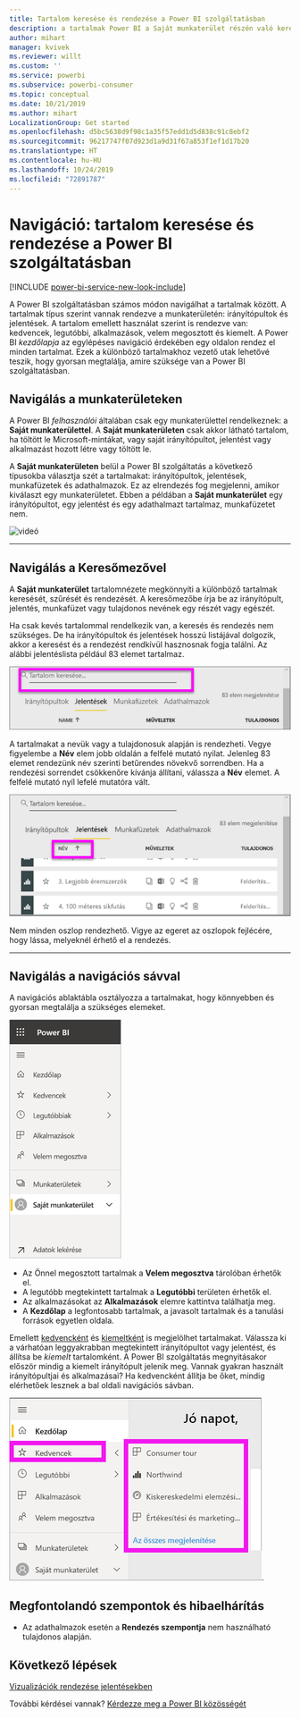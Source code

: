 ```yaml
---
title: Tartalom keresése és rendezése a Power BI szolgáltatásban
description: a tartalmak Power BI a Saját munkaterület részén való keresésével és rendezésével kapcsolatos dokumentáció
author: mihart
manager: kvivek
ms.reviewer: willt
ms.custom: ''
ms.service: powerbi
ms.subservice: powerbi-consumer
ms.topic: conceptual
ms.date: 10/21/2019
ms.author: mihart
LocalizationGroup: Get started
ms.openlocfilehash: d5bc5638d9f98c1a35f57edd1d5d838c91c8ebf2
ms.sourcegitcommit: 96217747f07d923d1a9d31f67a853f1ef1d17b20
ms.translationtype: HT
ms.contentlocale: hu-HU
ms.lasthandoff: 10/24/2019
ms.locfileid: "72891787"
---
```

# <a name="navigation-searching-finding-and-sorting-content-in-power-bi-service"></a>Navigáció: tartalom keresése és rendezése a Power BI szolgáltatásban

[!INCLUDE [power-bi-service-new-look-include](../includes/power-bi-service-new-look-include.md)]

A Power BI szolgáltatásban számos módon navigálhat a tartalmak között. A tartalmak típus szerint vannak rendezve a munkaterületén: irányítópultok és jelentések.  A tartalom emellett használat szerint is rendezve van: kedvencek, legutóbbi, alkalmazások, velem megosztott és kiemelt. A Power BI *kezdőlapja* az egylépéses navigáció érdekében egy oldalon rendez el minden tartalmat. Ezek a különböző tartalmakhoz vezető utak lehetővé teszik, hogy gyorsan megtalálja, amire szüksége van a Power BI szolgáltatásban.  

## <a name="navigation-within-workspaces"></a>Navigálás a munkaterületeken

A Power BI *felhasználói* általában csak egy munkaterülettel rendelkeznek: a **Saját munkaterülettel**. A **Saját munkaterületen** csak akkor látható tartalom, ha töltött le Microsoft-mintákat, vagy saját irányítópultot, jelentést vagy alkalmazást hozott létre vagy töltött le.  

A **Saját munkaterületen** belül a Power BI szolgáltatás a következő típusokba választja szét a tartalmakat: irányítópultok, jelentések, munkafüzetek és adathalmazok. Ez az elrendezés fog megjelenni, amikor kiválaszt egy munkaterületet. Ebben a példában a **Saját munkaterület** egy irányítópultot, egy jelentést és egy adathalmazt tartalmaz, munkafüzetet nem.

![videó](./media/end-user-search-sort/myworkspace/myworkspace.gif)

________________________________________
## <a name="navigation-using-the-search-field"></a>Navigálás a Keresőmezővel
A **Saját munkaterület** tartalomnézete megkönnyíti a különböző tartalmak keresését, szűrését és rendezését. A keresőmezőbe írja be az irányítópult, jelentés, munkafüzet vagy tulajdonos nevének egy részét vagy egészét.  

Ha csak kevés tartalommal rendelkezik van, a keresés és rendezés nem szükséges.  De ha irányítópultok és jelentések hosszú listájával dolgozik, akkor a keresést és a rendezést rendkívül hasznosnak fogja találni. Az alábbi jelentéslista például 83 elemet tartalmaz. 

![jelentés keresése](./media/end-user-experience/power-bi-search.png)

A tartalmakat a nevük vagy a tulajdonosuk alapján is rendezheti. Vegye figyelembe a **Név** elem jobb oldalán a felfelé mutató nyilat. Jelenleg 83 elemet rendezünk név szerinti betűrendes növekvő sorrendben. Ha a rendezési sorrendet csökkenőre kívánja állítani, válassza a **Név** elemet. A felfelé mutató nyíl lefelé mutatóra vált.

![tartalom rendezése](./media/end-user-experience/power-bi-sort-new.png)

Nem minden oszlop rendezhető. Vigye az egeret az oszlopok fejlécére, hogy lássa, melyeknél érhető el a rendezés.

___________________________________________________________________
## <a name="navigation-using-the-navigation-pane"></a>Navigálás a navigációs sávval
A navigációs ablaktábla osztályozza a tartalmakat, hogy könnyebben és gyorsan megtalálja a szükséges elemeket.  

![bal oldali navigációs panel](./media/end-user-search-sort/power-bi-navbar.png)


- Az Önnel megosztott tartalmak a **Velem megosztva** tárolóban érhetők el.
- A legutóbb megtekintett tartalmak a **Legutóbbi** területen érhetők el. 
- Az alkalmazásokat az **Alkalmazások** elemre kattintva találhatja meg.
- A **Kezdőlap** a legfontosabb tartalmak, a javasolt tartalmak és a tanulási források egyetlen oldala.

Emellett [kedvencként](end-user-favorite.md) és [kiemeltként](end-user-featured.md) is megjelölhet tartalmakat. Válassza ki a várhatóan leggyakrabban megtekintett irányítópultot vagy jelentést, és állítsa be *kiemelt* tartalomként. A Power BI szolgáltatás megnyitásakor először mindig a kiemelt irányítópult jelenik meg. Vannak gyakran használt irányítópultjai és alkalmazásai? Ha kedvencként állítja be őket, mindig elérhetőek lesznek a bal oldali navigációs sávban.

![Kedvencek úszó menü](./media/end-user-search-sort/power-bi-favorite.png).



## <a name="considerations-and-troubleshooting"></a>Megfontolandó szempontok és hibaelhárítás
* Az adathalmazok esetén a **Rendezés szempontja** nem használható tulajdonos alapján.

## <a name="next-steps"></a>Következő lépések
[Vizualizációk rendezése jelentésekben](end-user-change-sort.md)

További kérdései vannak? [Kérdezze meg a Power BI közösségét](http://community.powerbi.com/)
